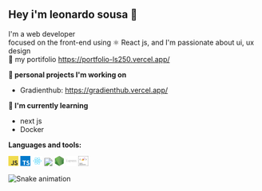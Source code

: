 ## Hey i'm leonardo sousa 👋
I'm a web developer<br/>
focused on the front-end using ⚛️ React js, and I'm passionate about ui, ux design<br/>
🔗 my portifolio https://portfolio-ls250.vercel.app/


  
 **🌱 personal projects I'm working on**
 * Gradienthub: https://gradienthub.vercel.app/

 **🔭 I'm currently learning**
  * next js
  * Docker
  
 **Languages and tools:**
 
 
<code><img height="20" src="https://raw.githubusercontent.com/github/explore/80688e429a7d4ef2fca1e82350fe8e3517d3494d/topics/javascript/javascript.png"></code>
<code><img height="20" src="https://raw.githubusercontent.com/github/explore/80688e429a7d4ef2fca1e82350fe8e3517d3494d/topics/typescript/typescript.png"></code>
<code><img height="20" src="https://raw.githubusercontent.com/github/explore/80688e429a7d4ef2fca1e82350fe8e3517d3494d/topics/react/react.png"></code>
<code><img height="20" src="https://imgs.search.brave.com/X_ckMtkxf7SJ5vAPfCnkYy8r8YsJ7PoLxfQEZ2CWruA/rs:fit:32:32:1/g:ce/aHR0cDovL2Zhdmlj/b25zLnNlYXJjaC5i/cmF2ZS5jb20vaWNv/bnMvMzJjZGQ3ZWE1/MDMwMmMwY2FhYzli/ZGU5YTc5NWY0YjY4/NzI5MWRlNDQ2NWQz/NjgwYjAxNjQ2MjJh/NThjMWY5YS93d3cu/ZG9ja2VyLmNvbS8"></code>
<code><img height="20" src="https://raw.githubusercontent.com/github/explore/80688e429a7d4ef2fca1e82350fe8e3517d3494d/topics/nodejs/nodejs.png"></code>
<code><img height="20" src="https://raw.githubusercontent.com/github/explore/80688e429a7d4ef2fca1e82350fe8e3517d3494d/topics/express/express.png"></code>
<code><img height="20" src="https://raw.githubusercontent.com/github/explore/80688e429a7d4ef2fca1e82350fe8e3517d3494d/topics/styled-components/styled-components.png"></code>
</code>
</code>

![Snake animation](https://github.com/ls250/ls250/blob/output/github-contribution-grid-snake.svg)
